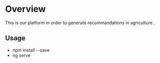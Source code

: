 # Overview

This is our platform in order to generate recommandations in agriculture .

## Usage 
- npm install --save
- ng serve
